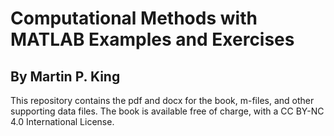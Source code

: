 # Computational Methods with MATLAB Examples and Exercises 
## By Martin P. King

This repository contains the pdf and docx for the book, m-files, and other supporting data files. 
The book is available free of charge, with a CC BY-NC 4.0 International License.
